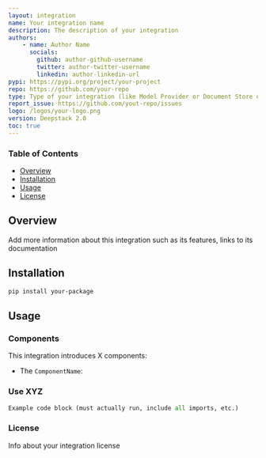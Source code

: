 ```yaml
---
layout: integration
name: Your integration name
description: The description of your integration
authors:
    - name: Author Name
      socials:
        github: author-github-username
        twitter: author-twitter-username
        linkedin: author-linkedin-url
pypi: https://pypi.org/project/your-project
repo: https://github.com/your-repo
type: Type of your integration (like Model Provider or Document Store etc)
report_issue: https://github.com/yout-repo/issues
logo: /logos/your-logo.png
version: Deepstack 2.0
toc: true
---
```

### **Table of Contents**
- [Overview](#overview)
- [Installation](#installation)
- [Usage](#usage)
- [License](#license)

## Overview
Add more information about this integration such as its features, links to its documentation 

## Installation

```bash
pip install your-package
```

## Usage
### Components
This integration introduces X components:

- The `ComponentName`: 
  
### Use XYZ

```python
Example code block (must actually run, include all imports, etc.)
```

### License

Info about your integration license
